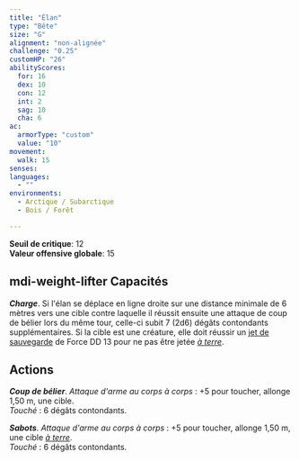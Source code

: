 ```yaml
---
title: "Élan"
type: "Bête"
size: "G"
alignment: "non-alignée"
challenge: "0.25"
customHP: "26"
abilityScores:
  for: 16
  dex: 10
  con: 12
  int: 2
  sag: 10
  cha: 6
ac:
  armorType: "custom"
  value: "10"
movement:
  walk: 15
senses:
languages:
  - ""
environments:
  - Arctique / Subarctique
  - Bois / Forêt

---
```

**Seuil de critique**: 12      
**Valeur offensive globale**: 15   
## <v-icon>mdi-weight-lifter</v-icon> Capacités
_**Charge**_. Si l'élan se déplace en ligne droite sur une distance minimale de 6 mètres vers une cible contre laquelle il réussit ensuite une attaque de coup de bélier lors du même tour, celle-ci subit 7 (2d6) dégâts contondants supplémentaires. Si la cible est une créature, elle doit réussir un [jet de sauvegarde](/utiliser-les-caracteristiques/#jets-de-sauvegarde) de Force DD 13 pour ne pas être jetée [_à terre_](/gerer-la-sante-du-personnage/#a-terre).

## Actions
_**Coup de bélier**_. _Attaque d'arme au corps à corps_ : +5 pour toucher, allonge 1,50 m, une cible.  
_Touché_ : 6 dégâts contondants.

_**Sabots**_. _Attaque d'arme au corps à corps_ : +5 pour toucher, allonge 1,50 m, une cible [_à terre_](/gerer-la-sante-du-personnage/#a-terre).  
_Touché_ : 6 dégâts contondants.
